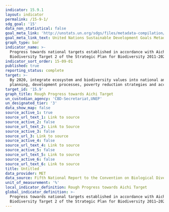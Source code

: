 ```yaml
---
indicator: 15.9.1
layout: indicator
permalink: /15-9-1/
sdg_goal: '15'
data_non_statistical: false
goal_meta_link: 'http://unstats.un.org/sdgs/files/metadata-compilation/Metadata-Goal-15.pdf'
goal_meta_link_text: United Nations Sustainable Development Goals Metadata (pdf 456kB)
graph_type: bar
indicator_name: >-
  Progress towards national targets established in accordance with Aichi
  Biodiversity Target 2 of the Strategic Plan for Biodiversity 2011-2020
indicator_sort_order: 15-09-01
published: true
reporting_status: complete
target: >-
  By 2020, integrate ecosystem and biodiversity values into national and local
  planning, development processes, poverty reduction strategies and accounts
target_id: '15.9'
graph_title: Rough Progress towards Aichi Target
un_custodian_agency: 'CBD-Secretariat,UNEP'
un_designated_tier: '3'
data_show_map: false
source_active_1: true
source_url_text_1: Link to source
source_active_2: false
source_url_text_2: Link to Source
source_active_3: false
source_url_3: Link to source
source_active_4: false
source_url_text_4: Link to source
source_active_5: false
source_url_text_5: Link to source
source_active_6: false
source_url_text_6: Link to source
title: Untitled
data_provider: MET
data_source: Fifth National Report to the Convention on Biological Diversity (2010-2014)
unit_of_measurement: '%'
local_indicator_definition: Rough Progress towards Aichi Target
global_indicator_definition: >-
  Progress towards national targets established in accordance with Aichi
  Biodiversity Target 2 of the Strategic Plan for Biodiversity 2011–2020
---
```


